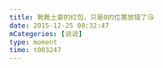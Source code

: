 ```yaml
---
title: 靴靴土豪的红包，只是0的位置放错了😘
date: 2015-12-25 00:32:47
mCategories: [说说]
type: moment
time: t003247
---
```


<div id="pics-20151225003247"></div>

<script src="/lib/moment/pics.js"></script>
<script>
var data = [
    {"link": "2015-12-25_000003.webp", "type": "shuoshuo"},
    {"link": "2015-12-25_000005.webp", "type": "shuoshuo"}
];
picsRender(data, "pics-20151225003247");
</script>
